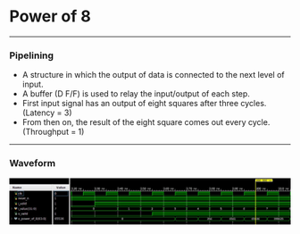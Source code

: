 # Power of 8


---
### Pipelining
* A structure in which the output of data is connected to the next level of input.
* A buffer (D F/F) is used to relay the input/output of each step.
* First input signal has an output of eight squares after three cycles. (Latency = 3)
* From then on, the result of the eight square comes out every cycle. (Throughput = 1)


---
### Waveform
![](https://github.com/genie-earth/Verilog_HDL/blob/main/5_power_of_8/waveform.jpg)
